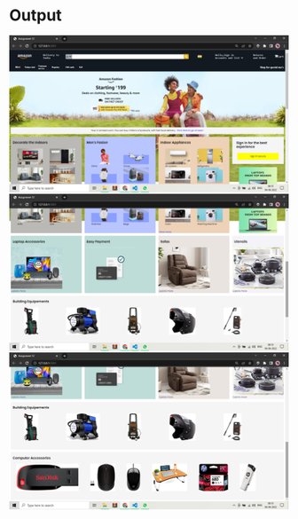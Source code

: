  <h1>Output</h1>
  <img src="./images/Screenshot (146).png" alt="">
  <img src="./images/Screenshot (147).png" alt="">
  <img src="./images/Screenshot (148).png" alt="">